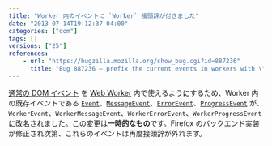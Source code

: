 ```yaml
---
title: "Worker 内のイベントに `Worker` 接頭辞が付きました"
date: "2013-07-14T19:12:37-04:00"
categories: ["dom"]
tags: []
versions: ["25"]
references:
    - url: "https://bugzilla.mozilla.org/show_bug.cgi?id=887236"
      title: "Bug 887236 – prefix the current events in workers with \"Worker\""
---
```

[通常の DOM イベント](https://developer.mozilla.org/docs/Web/Reference/Events) を [Web Worker](https://developer.mozilla.org/docs/Web/Guide/Performance/Using_web_workers) 内で使えるようにするため、Worker 内の既存イベントである [`Event`](https://developer.mozilla.org/docs/Web/API/Event)、[`MessageEvent`](https://developer.mozilla.org/docs/Web/API/MessageEvent)、[`ErrorEvent`](https://developer.mozilla.org/docs/Web/API/ErrorEvent)、[`ProgressEvent`](https://developer.mozilla.org/docs/Web/API/ProgressEvent) が、`WorkerEvent`、`WorkerMessageEvent`、`WorkerErrorEvent`、`WorkerProgressEvent` に改名されました。この変更は**一時的なもの**です。Firefox のバックエンド実装が修正され次第、これらのイベントは再度接頭辞が外れます。
